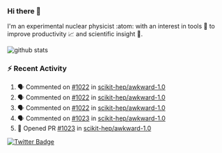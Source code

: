 ### Hi there 👋 

I'm an experimental nuclear physicist :atom: with an interest in tools :wrench: to improve productivity :chart_with_upwards_trend: and scientific insight :telescope:.

![github stats](https://github-readme-stats.vercel.app/api?username=agoose77&show_icons=true&hide_rank=true&hide_title=true&bg_color=30,e76445,904e95&text_color=efe3ec&icon_color=efe3ec)
<!--
**agoose77/agoose77** is a ✨ _special_ ✨ repository because its `README.md` (this file) appears on your GitHub profile.

Here are some ideas to get you started:

- 🔭 I’m currently working on ...
- 🌱 I’m currently learning ...
- 👯 I’m looking to collaborate on ...
- 🤔 I’m looking for help with ...
- 💬 Ask me about ...
- 📫 How to reach me: ...
- 😄 Pronouns: ...
- ⚡ Fun fact: ...
-->

### :zap: Recent Activity
<!--START_SECTION:activity-->
1. 🗣 Commented on [#1022](https://github.com/scikit-hep/awkward-1.0/issues/1022) in [scikit-hep/awkward-1.0](https://github.com/scikit-hep/awkward-1.0)
2. 🗣 Commented on [#1022](https://github.com/scikit-hep/awkward-1.0/issues/1022) in [scikit-hep/awkward-1.0](https://github.com/scikit-hep/awkward-1.0)
3. 🗣 Commented on [#1022](https://github.com/scikit-hep/awkward-1.0/issues/1022) in [scikit-hep/awkward-1.0](https://github.com/scikit-hep/awkward-1.0)
4. 🗣 Commented on [#1023](https://github.com/scikit-hep/awkward-1.0/issues/1023) in [scikit-hep/awkward-1.0](https://github.com/scikit-hep/awkward-1.0)
5. 💪 Opened PR [#1023](https://github.com/scikit-hep/awkward-1.0/pull/1023) in [scikit-hep/awkward-1.0](https://github.com/scikit-hep/awkward-1.0)
<!--END_SECTION:activity-->


[![Twitter Badge](https://img.shields.io/twitter/follow/agoose77?style=flat-square&logo=Twitter&logoColor=white&color=cornflowerblue)](https://twitter.com/agoose77)
